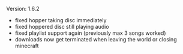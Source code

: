Version: 1.6.2
- fixed hopper taking disc immediately 
- fixed hoppered disc still playing audio
- fixed playlist support again (previously max 3 songs worked)
- downloads now get terminated when leaving the world or closing minecraft